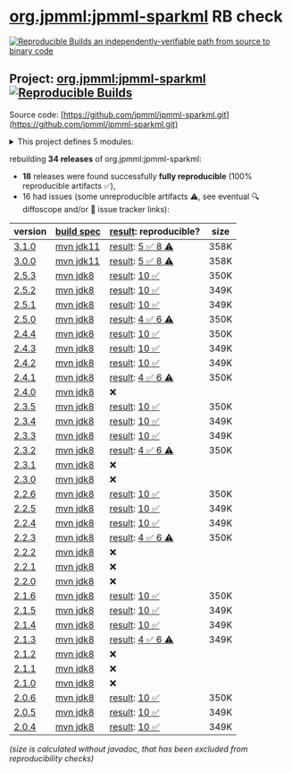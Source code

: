 [org.jpmml:jpmml-sparkml](https://central.sonatype.com/artifact/org.jpmml/jpmml-sparkml/versions) RB check
=======

[![Reproducible Builds](https://reproducible-builds.org/images/logos/rb.svg) an independently-verifiable path from source to binary code](https://reproducible-builds.org/)

## Project: [org.jpmml:jpmml-sparkml](https://central.sonatype.com/artifact/org.jpmml/jpmml-sparkml/versions) [![Reproducible Builds](https://img.shields.io/endpoint?url=https://raw.githubusercontent.com/jvm-repo-rebuild/reproducible-central/master/content/org/jpmml/jpmml-sparkml/badge.json)](https://github.com/jvm-repo-rebuild/reproducible-central/blob/master/content/org/jpmml/jpmml-sparkml/README.md)

Source code: [https://github.com/jpmml/jpmml-sparkml.git](https://github.com/jpmml/jpmml-sparkml.git)

<details><summary>This project defines 5 modules:</summary>

* [org.jpmml:jpmml-sparkml](https://central.sonatype.com/artifact/org.jpmml/jpmml-sparkml/overview)
* [org.jpmml:pmml-sparkml](https://central.sonatype.com/artifact/org.jpmml/pmml-sparkml/overview)
* [org.jpmml:pmml-sparkml-evaluator](https://central.sonatype.com/artifact/org.jpmml/pmml-sparkml-evaluator/overview)
* [org.jpmml:pmml-sparkml-lightgbm](https://central.sonatype.com/artifact/org.jpmml/pmml-sparkml-lightgbm/overview)
* [org.jpmml:pmml-sparkml-xgboost](https://central.sonatype.com/artifact/org.jpmml/pmml-sparkml-xgboost/overview)
</details>

rebuilding **34 releases** of org.jpmml:jpmml-sparkml:
- **18** releases were found successfully **fully reproducible** (100% reproducible artifacts :white_check_mark:),
- 16 had issues (some unreproducible artifacts :warning:, see eventual :mag: diffoscope and/or :memo: issue tracker links):

| version | [build spec](/BUILDSPEC.md) | [result](https://reproducible-builds.org/docs/jvm/): reproducible? | size |
| -- | --------- | ------ | -- |
| [3.1.0](https://central.sonatype.com/artifact/org.jpmml/jpmml-sparkml/3.1.0/pom) | [mvn jdk11](jpmml-sparkml-3.1.0.buildspec) | [result](jpmml-sparkml-3.1.0.buildinfo): [5 :white_check_mark:  8 :warning:](jpmml-sparkml-3.1.0.buildcompare) | 358K |
| [3.0.0](https://central.sonatype.com/artifact/org.jpmml/jpmml-sparkml/3.0.0/pom) | [mvn jdk11](jpmml-sparkml-3.0.0.buildspec) | [result](jpmml-sparkml-3.0.0.buildinfo): [5 :white_check_mark:  8 :warning:](jpmml-sparkml-3.0.0.buildcompare) | 358K |
| [2.5.3](https://central.sonatype.com/artifact/org.jpmml/jpmml-sparkml/2.5.3/pom) | [mvn jdk8](jpmml-sparkml-2.5.3.buildspec) | [result](jpmml-sparkml-2.5.3.buildinfo): [10 :white_check_mark: ](jpmml-sparkml-2.5.3.buildcompare) | 350K |
| [2.5.2](https://central.sonatype.com/artifact/org.jpmml/jpmml-sparkml/2.5.2/pom) | [mvn jdk8](jpmml-sparkml-2.5.2.buildspec) | [result](jpmml-sparkml-2.5.2.buildinfo): [10 :white_check_mark: ](jpmml-sparkml-2.5.2.buildcompare) | 349K |
| [2.5.1](https://central.sonatype.com/artifact/org.jpmml/jpmml-sparkml/2.5.1/pom) | [mvn jdk8](jpmml-sparkml-2.5.1.buildspec) | [result](jpmml-sparkml-2.5.1.buildinfo): [10 :white_check_mark: ](jpmml-sparkml-2.5.1.buildcompare) | 349K |
| [2.5.0](https://central.sonatype.com/artifact/org.jpmml/jpmml-sparkml/2.5.0/pom) | [mvn jdk8](jpmml-sparkml-2.5.0.buildspec) | [result](jpmml-sparkml-2.5.0.buildinfo): [4 :white_check_mark:  6 :warning:](jpmml-sparkml-2.5.0.buildcompare) | 350K |
| [2.4.4](https://central.sonatype.com/artifact/org.jpmml/jpmml-sparkml/2.4.4/pom) | [mvn jdk8](jpmml-sparkml-2.4.4.buildspec) | [result](jpmml-sparkml-2.4.4.buildinfo): [10 :white_check_mark: ](jpmml-sparkml-2.4.4.buildcompare) | 350K |
| [2.4.3](https://central.sonatype.com/artifact/org.jpmml/jpmml-sparkml/2.4.3/pom) | [mvn jdk8](jpmml-sparkml-2.4.3.buildspec) | [result](jpmml-sparkml-2.4.3.buildinfo): [10 :white_check_mark: ](jpmml-sparkml-2.4.3.buildcompare) | 349K |
| [2.4.2](https://central.sonatype.com/artifact/org.jpmml/jpmml-sparkml/2.4.2/pom) | [mvn jdk8](jpmml-sparkml-2.4.2.buildspec) | [result](jpmml-sparkml-2.4.2.buildinfo): [10 :white_check_mark: ](jpmml-sparkml-2.4.2.buildcompare) | 349K |
| [2.4.1](https://central.sonatype.com/artifact/org.jpmml/jpmml-sparkml/2.4.1/pom) | [mvn jdk8](jpmml-sparkml-2.4.1.buildspec) | [result](jpmml-sparkml-2.4.1.buildinfo): [4 :white_check_mark:  6 :warning:](jpmml-sparkml-2.4.1.buildcompare) | 350K |
| [2.4.0](https://central.sonatype.com/artifact/org.jpmml/jpmml-sparkml/2.4.0/pom) | [mvn jdk8](jpmml-sparkml-2.4.0.buildspec) | :x: | |
| [2.3.5](https://central.sonatype.com/artifact/org.jpmml/jpmml-sparkml/2.3.5/pom) | [mvn jdk8](jpmml-sparkml-2.3.5.buildspec) | [result](jpmml-sparkml-2.3.5.buildinfo): [10 :white_check_mark: ](jpmml-sparkml-2.3.5.buildcompare) | 350K |
| [2.3.4](https://central.sonatype.com/artifact/org.jpmml/jpmml-sparkml/2.3.4/pom) | [mvn jdk8](jpmml-sparkml-2.3.4.buildspec) | [result](jpmml-sparkml-2.3.4.buildinfo): [10 :white_check_mark: ](jpmml-sparkml-2.3.4.buildcompare) | 349K |
| [2.3.3](https://central.sonatype.com/artifact/org.jpmml/jpmml-sparkml/2.3.3/pom) | [mvn jdk8](jpmml-sparkml-2.3.3.buildspec) | [result](jpmml-sparkml-2.3.3.buildinfo): [10 :white_check_mark: ](jpmml-sparkml-2.3.3.buildcompare) | 349K |
| [2.3.2](https://central.sonatype.com/artifact/org.jpmml/jpmml-sparkml/2.3.2/pom) | [mvn jdk8](jpmml-sparkml-2.3.2.buildspec) | [result](jpmml-sparkml-2.3.2.buildinfo): [4 :white_check_mark:  6 :warning:](jpmml-sparkml-2.3.2.buildcompare) | 350K |
| [2.3.1](https://central.sonatype.com/artifact/org.jpmml/jpmml-sparkml/2.3.1/pom) | [mvn jdk8](jpmml-sparkml-2.3.1.buildspec) | :x: | |
| [2.3.0](https://central.sonatype.com/artifact/org.jpmml/jpmml-sparkml/2.3.0/pom) | [mvn jdk8](jpmml-sparkml-2.3.0.buildspec) | :x: | |
| [2.2.6](https://central.sonatype.com/artifact/org.jpmml/jpmml-sparkml/2.2.6/pom) | [mvn jdk8](jpmml-sparkml-2.2.6.buildspec) | [result](jpmml-sparkml-2.2.6.buildinfo): [10 :white_check_mark: ](jpmml-sparkml-2.2.6.buildcompare) | 350K |
| [2.2.5](https://central.sonatype.com/artifact/org.jpmml/jpmml-sparkml/2.2.5/pom) | [mvn jdk8](jpmml-sparkml-2.2.5.buildspec) | [result](jpmml-sparkml-2.2.5.buildinfo): [10 :white_check_mark: ](jpmml-sparkml-2.2.5.buildcompare) | 349K |
| [2.2.4](https://central.sonatype.com/artifact/org.jpmml/jpmml-sparkml/2.2.4/pom) | [mvn jdk8](jpmml-sparkml-2.2.4.buildspec) | [result](jpmml-sparkml-2.2.4.buildinfo): [10 :white_check_mark: ](jpmml-sparkml-2.2.4.buildcompare) | 349K |
| [2.2.3](https://central.sonatype.com/artifact/org.jpmml/jpmml-sparkml/2.2.3/pom) | [mvn jdk8](jpmml-sparkml-2.2.3.buildspec) | [result](jpmml-sparkml-2.2.3.buildinfo): [4 :white_check_mark:  6 :warning:](jpmml-sparkml-2.2.3.buildcompare) | 350K |
| [2.2.2](https://central.sonatype.com/artifact/org.jpmml/jpmml-sparkml/2.2.2/pom) | [mvn jdk8](jpmml-sparkml-2.2.2.buildspec) | :x: | |
| [2.2.1](https://central.sonatype.com/artifact/org.jpmml/jpmml-sparkml/2.2.1/pom) | [mvn jdk8](jpmml-sparkml-2.2.1.buildspec) | :x: | |
| [2.2.0](https://central.sonatype.com/artifact/org.jpmml/jpmml-sparkml/2.2.0/pom) | [mvn jdk8](jpmml-sparkml-2.2.0.buildspec) | :x: | |
| [2.1.6](https://central.sonatype.com/artifact/org.jpmml/jpmml-sparkml/2.1.6/pom) | [mvn jdk8](jpmml-sparkml-2.1.6.buildspec) | [result](jpmml-sparkml-2.1.6.buildinfo): [10 :white_check_mark: ](jpmml-sparkml-2.1.6.buildcompare) | 350K |
| [2.1.5](https://central.sonatype.com/artifact/org.jpmml/jpmml-sparkml/2.1.5/pom) | [mvn jdk8](jpmml-sparkml-2.1.5.buildspec) | [result](jpmml-sparkml-2.1.5.buildinfo): [10 :white_check_mark: ](jpmml-sparkml-2.1.5.buildcompare) | 349K |
| [2.1.4](https://central.sonatype.com/artifact/org.jpmml/jpmml-sparkml/2.1.4/pom) | [mvn jdk8](jpmml-sparkml-2.1.4.buildspec) | [result](jpmml-sparkml-2.1.4.buildinfo): [10 :white_check_mark: ](jpmml-sparkml-2.1.4.buildcompare) | 349K |
| [2.1.3](https://central.sonatype.com/artifact/org.jpmml/jpmml-sparkml/2.1.3/pom) | [mvn jdk8](jpmml-sparkml-2.1.3.buildspec) | [result](jpmml-sparkml-2.1.3.buildinfo): [4 :white_check_mark:  6 :warning:](jpmml-sparkml-2.1.3.buildcompare) | 349K |
| [2.1.2](https://central.sonatype.com/artifact/org.jpmml/jpmml-sparkml/2.1.2/pom) | [mvn jdk8](jpmml-sparkml-2.1.2.buildspec) | :x: | |
| [2.1.1](https://central.sonatype.com/artifact/org.jpmml/jpmml-sparkml/2.1.1/pom) | [mvn jdk8](jpmml-sparkml-2.1.1.buildspec) | :x: | |
| [2.1.0](https://central.sonatype.com/artifact/org.jpmml/jpmml-sparkml/2.1.0/pom) | [mvn jdk8](jpmml-sparkml-2.1.0.buildspec) | :x: | |
| [2.0.6](https://central.sonatype.com/artifact/org.jpmml/jpmml-sparkml/2.0.6/pom) | [mvn jdk8](jpmml-sparkml-2.0.6.buildspec) | [result](jpmml-sparkml-2.0.6.buildinfo): [10 :white_check_mark: ](jpmml-sparkml-2.0.6.buildcompare) | 350K |
| [2.0.5](https://central.sonatype.com/artifact/org.jpmml/jpmml-sparkml/2.0.5/pom) | [mvn jdk8](jpmml-sparkml-2.0.5.buildspec) | [result](jpmml-sparkml-2.0.5.buildinfo): [10 :white_check_mark: ](jpmml-sparkml-2.0.5.buildcompare) | 349K |
| [2.0.4](https://central.sonatype.com/artifact/org.jpmml/jpmml-sparkml/2.0.4/pom) | [mvn jdk8](jpmml-sparkml-2.0.4.buildspec) | [result](jpmml-sparkml-2.0.4.buildinfo): [10 :white_check_mark: ](jpmml-sparkml-2.0.4.buildcompare) | 349K |

<i>(size is calculated without javadoc, that has been excluded from reproducibility checks)</i>

